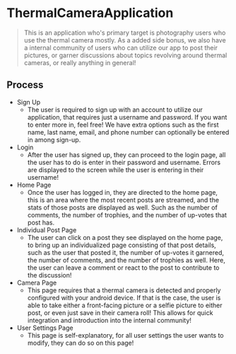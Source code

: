 # ThermalCameraApplication

> This is an application who's primary target is photography users who use the thermal camera mostly. As a added side bonus, we also have a internal community of users who can utilize our app to post their pictures, or garner discussions about topics revolving around thermal cameras, or really anything in general!

## Process

- Sign Up
  - The user is required to sign up with an account to utilize our application, that requires just a username and password. If you want to enter more in, feel free! We have extra options such as the first name, last name, email, and phone number can optionally be entered in among sign-up. 
- Login
  - After the user has signed up, they can proceed to the login page, all the user has to do is enter in their password and username. Errors are displayed to the screen while the user is entering in their username!
- Home Page
  - Once the user has logged in, they are directed to the home page, this is an area where the most recent posts are streamed, and the stats of those posts are displayed as well. Such as the number of comments, the number of trophies, and the number of up-votes that post has.
- Individual Post Page
  - The user can click on a post they see displayed on the home page, to bring up an individualized page consisting of that post details, such as the user that posted it, the number of up-votes it garnered, the number of comments, and the number of trophies as well. Here, the user can leave a comment or react to the post to contribute to the discussion!
- Camera Page
  - This page requires that a thermal camera is detected and properly configured with your android device. If that is the case, the user is able to take either a front-facing picture or a selfie picture to either post, or even just save in their camera roll! This allows for quick integration and introduction into the internal community!
- User Settings Page
  - This page is self-explanatory, for all user settings the user wants to modify, they can do so on this page!
